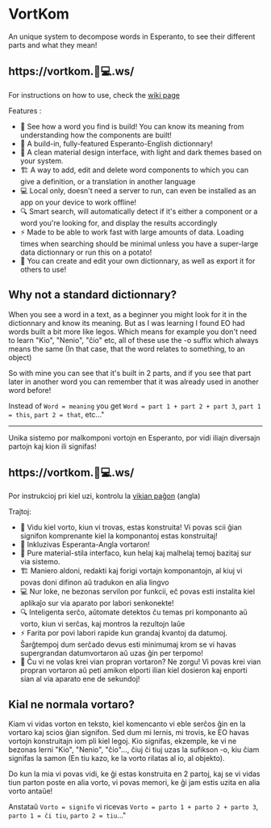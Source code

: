 # VortKom

An unique system to decompose words in Esperanto, to see their different parts and what they mean!

## https://vortkom.🦊💻.ws/

For instructions on how to use, check the [wiki page](https://github.com/helloyanis/Esperantaj-Vortkomponantoj/wiki)

Features :

- 👀 See how a word you find is build! You can know its meaning from understanding how the components are built!
- 📖 A build-in, fully-featured Esperanto-English dictionnary!
- 🎨 A clean material design interface, with light and dark themes based on your system.
- 🏗️ A way to add, edit and delete word components to which you can give a definition, or a translation in another language
- 💻 Local only, doesn't need a server to run, can even be installed as an app on your device to work offline!
- 🔍 Smart search, will automatically detect if it's either a component or a word you're looking for, and display the results accordingly
- ⚡ Made to be able to work fast with large amounts of data. Loading times when searching should be minimal unless you have a super-large data dictionnary or run this on a potato!
- 📲 You can create and edit your own dictionnary, as well as export it for others to use!

## Why not a standard dictionnary?
When you see a word in a text, as a beginner you might look for it in the dictionnary and know its meaning. But as I was learning I found EO had words built a bit more like legos.
Which means for example you don't need to learn "Kio", "Nenio", "ĉio" etc, all of these use the -o suffix which always means the same (In that case, that the word relates to something, to an object)

So with mine you can see that it's built in 2 parts, and if you see that part later in another word you can remember that it was already used in another word before!

Instead of `Word = meaning` you get `Word = part 1 + part 2 + part 3`, `part 1 = this`, `part 2 = that`, etc..."

---

Unika sistemo por malkomponi vortojn en Esperanto, por vidi iliajn diversajn partojn kaj kion ili signifas!

## https://vortkom.🦊💻.ws/

Por instrukcioj pri kiel uzi, kontrolu la [vikian paĝon](https://github.com/helloyanis/Esperantaj-Vortkomponantoj/wiki) (angla)

Trajtoj:

- 👀 Vidu kiel vorto, kiun vi trovas, estas konstruita! Vi povas scii ĝian signifon komprenante kiel la komponantoj estas konstruitaj!
- 📖 Inkluzivas Esperanta-Angla vortaron!
- 🎨 Pure material-stila interfaco, kun helaj kaj malhelaj temoj bazitaj sur via sistemo.
- 🏗️ Maniero aldoni, redakti kaj forigi vortajn komponantojn, al kiuj vi povas doni difinon aŭ tradukon en alia lingvo
- 💻 Nur loke, ne bezonas servilon por funkcii, eĉ povas esti instalita kiel aplikaĵo sur via aparato por labori senkonekte!
- 🔍 Inteligenta serĉo, aŭtomate detektos ĉu temas pri komponanto aŭ vorto, kiun vi serĉas, kaj montros la rezultojn laŭe
- ⚡ Farita por povi labori rapide kun grandaj kvantoj da datumoj. Ŝarĝtempoj dum serĉado devus esti minimumaj krom se vi havas supergrandan datumvortaron aŭ uzas ĝin per terpomo!
- 📲 Ĉu vi ne volas krei vian propran vortaron? Ne zorgu! Vi povas krei vian propran vortaron aŭ peti amikon elporti ilian kiel dosieron kaj enporti sian al via aparato ene de sekundoj!

## Kial ne normala vortaro?
Kiam vi vidas vorton en teksto, kiel komencanto vi eble serĉos ĝin en la vortaro kaj scios ĝian signifon. Sed dum mi lernis, mi trovis, ke EO havas vortojn konstruitajn iom pli kiel legoj.
Kio ​​signifas, ekzemple, ke vi ne bezonas lerni "Kio", "Nenio", "ĉio"..., ĉiuj ĉi tiuj uzas la sufikson -o, kiu ĉiam signifas la samon (En tiu kazo, ke la vorto rilatas al io, al objekto).

Do kun la mia vi povas vidi, ke ĝi estas konstruita en 2 partoj, kaj se vi vidas tiun parton poste en alia vorto, vi povas memori, ke ĝi jam estis uzita en alia vorto antaŭe!

Anstataŭ `Vorto = signifo` vi ricevas `Vorto = parto 1 + parto 2 + parto 3`, `parto 1 = ĉi tiu`, `parto 2 = tiu`..."